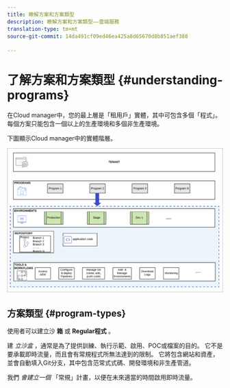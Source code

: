 ```yaml
---
title: 瞭解方案和方案類型
description: 瞭解方案和方案類型——雲端服務
translation-type: tm+mt
source-git-commit: 14da491cf09ed46ea425a8d65670d8b851aef388

---
```



# 了解方案和方案類型 {#understanding-programs}

在Cloud manager中，您的最上層是「租用戶」實體，其中可包含多個「程式」。  每個方案只能包含一個以上的生產環境和多個非生產環境。

下圖顯示Cloud manager中的實體階層。

![影像](assets/program-types1.png)

## 方案類型 {#program-types}

使用者可以建立沙 **箱** 或 **Regular程式** 。

建 *立沙盒* ，通常是為了提供訓練、執行示範、啟用、POC或檔案的目的。 它不是要承載即時流量，而且會有常規程式所無法達到的限制。 它將包含網站和資產，並會自動填入Git分支，其中包含范常式式碼、開發環境和非生產管道。

我們 *會建立一個* 「常規」計畫，以便在未來適當的時間啟用即時流量。